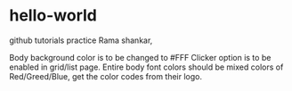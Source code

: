 # hello-world
github tutorials practice
Rama shankar,

Body background color is to be changed to #FFF
Clicker option is to be enabled in grid/list page.
Entire body font colors should be mixed colors of Red/Greed/Blue, get the color codes from their logo.
